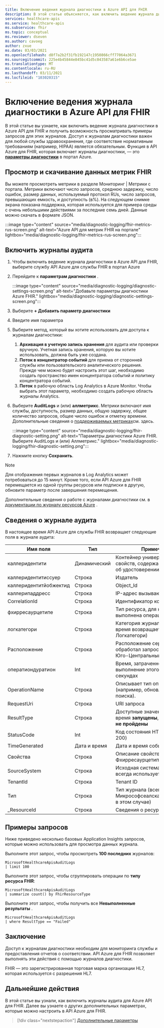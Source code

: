 ```yaml
---
title: Включение ведения журнала диагностики в Azure API для FHIR
description: В этой статье объясняется, как включить ведение журнала диагностики в Azure API для FHIR®
services: healthcare-apis
ms.service: healthcare-apis
ms.subservice: fhir
ms.topic: conceptual
ms.reviewer: dseven
ms.author: cavoeg
author: zxue
ms.date: 03/03/2021
ms.openlocfilehash: d8f7a2b2f31fb192147c1950866cff77064a3671
ms.sourcegitcommit: 225e4b45844e845bc41d5c043587a61e6b6ce5ae
ms.translationtype: MT
ms.contentlocale: ru-RU
ms.lasthandoff: 03/11/2021
ms.locfileid: "103020315"
---
```

# <a name="enable-diagnostic-logging-in-azure-api-for-fhir"></a>Включение ведения журнала диагностики в Azure API для FHIR

В этой статье вы узнаете, как включить ведение журнала диагностики в Azure API для FHIR и получить возможность просматривать примеры запросов для этих журналов. Доступ к журналам диагностики важен для любой службы здравоохранения, где соответствие нормативным требованиям (например, HIPAA) является обязательным. Функция в API Azure для FHIR, которая включает журналы диагностики, — это [**параметры диагностики**](../../azure-monitor/essentials/diagnostic-settings.md) в портал Azure. 

## <a name="view-and-download-fhir-metrics-data"></a>Просмотр и скачивание данных метрик FHIR

Вы можете просмотреть метрики в разделе Мониторинг | Метрики с портала. Метрики включают число запросов, среднюю задержку, число ошибок, размер данных, используемый протокол RUs, число запросов, превышающих емкость, и доступность (в%). На следующем снимке экрана показана поддержка, которая используется для примера среды с очень небольшими действиями за последние семь дней. Данные можно скачать в формате JSON.

   :::image type="content" source="media/diagnostic-logging/fhir-metrics-rus-screen.png" alt-text="Azure API для метрик FHIR на портале" lightbox="media/diagnostic-logging/fhir-metrics-rus-screen.png":::

## <a name="enable-audit-logs"></a>Включить журналы аудита
1. Чтобы включить ведение журнала диагностики в Azure API для FHIR, выберите службу API Azure для службы FHIR в портал Azure 
2. Перейдите к **параметрам диагностики** . 

   :::image type="content" source="media/diagnostic-logging/diagnostic-settings-screen.png" alt-text="Добавьте параметры диагностики Azure FHIR." lightbox="media/diagnostic-logging/diagnostic-settings-screen.png":::

3. Выберите **+ Добавить параметр диагностики**

4. Введите имя параметра

5. Выберите метод, который вы хотите использовать для доступа к журналам диагностики:

    1. **Архивация в учетную запись хранения** для аудита или проверки вручную. Учетная запись хранения, которую вы хотите использовать, должна быть уже создана.
    2. **Поток в концентратор событий** для приема от сторонней службы или пользовательского аналитического решения. Прежде чем можно будет настроить этот шаг, необходимо создать пространство имен концентратора событий и политику концентратора событий.
    3. **Поток** в рабочую область Log Analytics в Azure Monitor. Чтобы выбрать этот параметр, необходимо создать рабочую область журналы Analytics.

6. Выберите **AuditLogs** и (или) **аллметрикс**. Метрики включают имя службы, доступность, размер данных, общую задержку, общее количество запросов, общее число ошибок и отметку времени. Дополнительные сведения о [поддерживаемых метриках](https://docs.microsoft.com/azure/azure-monitor/essentials/metrics-supported#microsofthealthcareapisservices)см. здесь. 

   :::image type="content" source="media/diagnostic-logging/fhir-diagnostic-setting.png" alt-text="Параметры диагностики Azure FHIR. Выберите AuditLogs и (или) Аллметрикс." lightbox="media/diagnostic-logging/fhir-diagnostic-setting.png":::

7. Нажмите кнопку **Сохранить**.


> [!Note] 
> Для отображения первых журналов в Log Analytics может потребоваться до 15 минут. Кроме того, если API Azure для FHIR перемещается из одной группы ресурсов или подписки в другую, обновите параметр после завершения перемещения. 
 
Дополнительные сведения о работе с журналами диагностики см. в [документации по журналу ресурсов Azure](../../azure-monitor/essentials/platform-logs-overview.md) .

## <a name="audit-log-details"></a>Сведения о журнале аудита
В настоящее время API Azure для службы FHIR возвращает следующие поля в журнале аудита: 

|Имя поля  |Тип  |Примечания  |
|---------|---------|---------|
|каллеридентити|Динамический|Контейнер универсальных свойств, содержащий сведения об удостоверении
|каллеридентитиссуер|Строка|Издатель 
|каллеридентитйобжектид|Строка|Object_Id 
|каллерипаддресс|Строка|IP-адрес вызывающего 
|CorrelationId|Строка| Идентификатор корреляции
|фхирресаурцетипе|Строка|Тип ресурса, для которого была выполнена операция
|логкатегори|Строка|Категория журнала (в настоящее время возвращается "AuditLogs" Логкатегори)
|Расположение|Строка|Расположение сервера, который обработал запрос (например, Юго-Центральный регион США)
|оператиондуратион|Int|Время, затраченное на выполнение этого запроса в секундах
|OperationName|Строка| Описывает тип операции (например, обновление, тип поиска).
|RequestUri|Строка|URI запроса 
|ResultType|Строка|Доступные значения в настоящее время **запущены**, **успешно** или **не пройдены**
|StatusCode|Int|Код состояния HTTP. (например, 200) 
|TimeGenerated|Дата и время|Дата и время события|
|Свойства|Строка| Описание свойств Фхирресаурцетипе
|SourceSystem|Строка| Исходная система (в этом случае всегда используется Azure)
|TenantId|Строка|Tenant ID
|Тип|Строка|Тип журнала (всегда Микрософсеалскареаписаудитлог в этом случае)
|_ResourceId|Строка|Сведения о ресурсе

## <a name="sample-queries"></a>Примеры запросов

Ниже приведено несколько базовых Application Insights запросов, которые можно использовать для просмотра данных журнала.

Выполните этот запрос, чтобы просмотреть **100 последних** журналов:

```Application Insights
MicrosoftHealthcareApisAuditLogs
| limit 100
```

Выполните этот запрос, чтобы сгруппировать операции по **типу ресурса FHIR**:

```Application Insights
MicrosoftHealthcareApisAuditLogs 
| summarize count() by FhirResourceType
```

Выполните этот запрос, чтобы получить все **Невыполненные результаты** .

```Application Insights
MicrosoftHealthcareApisAuditLogs 
| where ResultType == "Failed" 
```

## <a name="conclusion"></a>Заключение 
Доступ к журналам диагностики необходим для мониторинга службы и предоставления отчетов о соответствии. API Azure для FHIR позволяет выполнять эти действия с помощью журналов диагностики. 
 
FHIR — это зарегистрированная торговая марка организации HL7, которая используется с разрешения HL7.

## <a name="next-steps"></a>Дальнейшие действия
В этой статье вы узнали, как включить журналы аудита для Azure API для FHIR. Далее вы узнаете о других дополнительных параметрах, которые можно настроить в API Azure для FHIR.
 
>[!div class="nextstepaction"]
>[Дополнительные параметры](azure-api-for-fhir-additional-settings.md)
